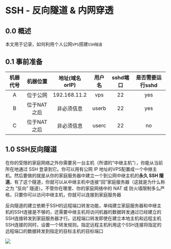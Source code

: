 # SSH - 反向隧道 & 内网穿透

## 0.0 概述

本文用于记录，如何利用个人公网`VPS`搭建`SSH隧道`

## 0.1 事前准备

| 机器代号 |  机器位置   | 地址(域名orIP) | 用户名 | sshd端口 | 是否需要运行sshd |
| :------: | :---------: | :------------: | :----: | :------: | :--------------: |
|    A     |  位于公网   |  192.168.11.2  |  vps   |    22    |       yes        |
|    B     | 位于NAT之后 |   非必须信息   | userb  |    22    |       yes        |
|    C     | 位于NAT之后 |   非必须信息   | userc  |    22    |        no        |

## 1.0 SSH反向隧道

在你的受限的家庭网络之外你需要另一台主机（所谓的“中继主机”），你能从当前所在地通过 SSH 登录到它。你可以用有公网 IP 地址的VPS配置成一个中继主机。然后要做的就是从你的家庭服务器中建立一个到公网中继主机的**永久 SSH 隧道**。有了这个隧道，你就可以从中继主机中连接“回”家庭服务器（这就是为什么称之为 “反向” 隧道）。不管你在哪里、你的家庭网络中的 NAT 或 防火墙限制多么严格，只要你可以访问中继主机，你就可以连接到家庭服务器

反向隧道的建立依赖于SSH的远程端口转发功能，单纯建立家庭服务器和中继主机的SSH连接是不够的，还需要中继主机将访问机器的数据转发通过已经建立的SSH连接转发到家庭服务器才行。远程端口转发即使在建立本地主机和远程主机SSH连接的同时，设置一个转发规则。指定远程主机利用这个SSH连接将指定的远程端口的数据转发到指定的目标主机的目标端口

![](https://img.linux.net.cn/data/attachment/album/201508/07/235248bx5kxx52gg8yyty4.jpg)
